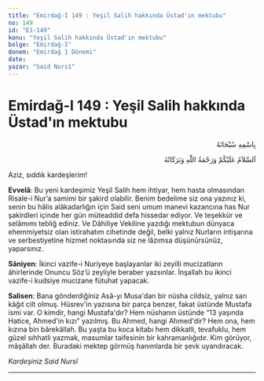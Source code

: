 ```yaml
---
title: "Emirdağ-I 149 : Yeşil Salih hakkında Üstad'ın mektubu"
no: 149
id: "E1-149"
konu: "Yeşil Salih hakkında Üstad'ın mektubu"
bolge: "Emirdağ-I"
donem: "Emirdağ 1 Dönemi"
date: 
yazar: "Said Nursî"
---
```


# Emirdağ-I 149 : Yeşil Salih hakkında Üstad'ın mektubu

<p class="arabic" dir="rtl" title="Meal: “Her türlü noksan sıfatlardan yüce olan Allah’ın adıyla.”">بِاسْمِهِ سُبْحَانَهُ</p>

<p class="arabic" dir="rtl" title="Meal: “Allah’ın selâmı, rahmeti ve bereketleri, üzerinize olsun.”">اَلسَّلاَمُ عَلَيْكُمْ وَرَحْمَةُ اللّٰهِ وَبَرَكَاتُهُ</p>

Aziz, sıddık kardeşlerim!

**Evvelâ**: Bu yeni kardeşimiz Yeşil Salih hem ihtiyar, hem hasta olmasından Risale-i Nur’a samimi bir şakird olabilir. Benim bedelime siz ona yazınız ki, senin bu hâlis alâkadarlığın için Said seni umum manevi kazancına has Nur şakirdleri içinde her gün müteaddid defa hissedar ediyor. Ve teşekkür ve selâmımı tebliğ ediniz. Ve Dâhiliye Vekiline yazdığı mektubun dünyaca ehemmiyetsiz olan istirahatım cihetinde değil, belki yalnız Nurların intişarına ve serbestiyetine hizmet noktasında siz ne lâzımsa düşünürsünüz, yaparsınız.

**Sâniyen**: İkinci vazife-i Nuriyeye başlayanlar iki zeyilli mucizatların âhirlerinde Onuncu Söz’ü zeyliyle beraber yazsınlar. İnşallah bu ikinci vazife-i kudsiye mucizane fütuhat yapacak.

**Salisen**: Bana gönderdiğiniz Asâ-yı Musa'dan bir nüsha cildsiz, yalnız sarı kâğıt cilt olmuş. Hüsrev'in yazısına bir parça benzer, fakat üstünde Mustafa ismi var. O kimdir, hangi Mustafa'dır? Hem nüshanın üstünde “13 yaşında Hatice, Ahmed'in kızı” yazılmış. Bu Ahmed, hangi Ahmed'dir? Hem ona, hem kızına bin bârekâllah. Bu yaşta bu koca kitabı hem dikkatli, tevafuklu, hem güzel sıhhatli yazmak, masumlar taifesinin bir kahramanlığıdır. Kim görüyor, mâşâllah der. Buradaki mektep görmüş hanımlarda bir şevk uyandıracak.

*Kardeşiniz*
*Said Nursî*

***
